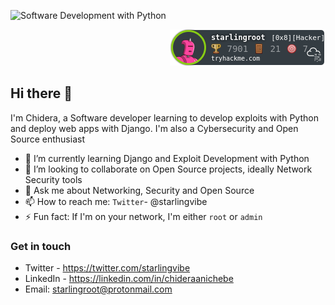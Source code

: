 ![Software Development with Python](https://i.ibb.co/b7LxNBp/rsz-chris-ried-ieic5tq8ymk-unsplash.png)

<p align="right"><img src="./starlingroot.png"></p>

## Hi there 👋

<!--
**starlingvibes/starlingvibes** is a ✨ _special_ ✨ repository because its `README.md` (this file) appears on your GitHub profile. -->

   I'm Chidera, a Software developer learning to develop exploits with Python and deploy web apps with Django. I'm also a Cybersecurity and Open Source enthusiast

- 🌱 I’m currently learning Django and Exploit Development with Python
- 👯 I’m looking to collaborate on Open Source projects, ideally Network Security tools
- 💬 Ask me about Networking, Security and Open Source
- 📫 How to reach me: `Twitter`- @starlingvibe
- ⚡ Fun fact: If I'm on your network, I'm either `root` or `admin`

### Get in touch
- Twitter - https://twitter.com/starlingvibe
- LinkedIn - https://linkedin.com/in/chideraanichebe
- Email: starlingroot@protonmail.com
